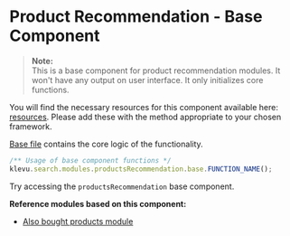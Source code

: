 # Product Recommendation - Base Component

> **Note:**  
> This is a base component for product recommendation modules.
> It won't have any output on user interface. It only initializes core functions.

You will find the necessary resources for this component available here:
[resources](/components/product-recommendation/resources). Please add these with the
method appropriate to your chosen framework.

[Base file](/components/product-recommendation/resources/assets/js/klevu-product-recommendation.js) contains the core logic of the functionality.

```javascript
/** Usage of base component functions */
klevu.search.modules.productsRecommendation.base.FUNCTION_NAME();
```

Try accessing the `productsRecommendation` base component.

**Reference modules based on this component:**

- [Also bought products module](/modules/product-recommendation/also-bought)
